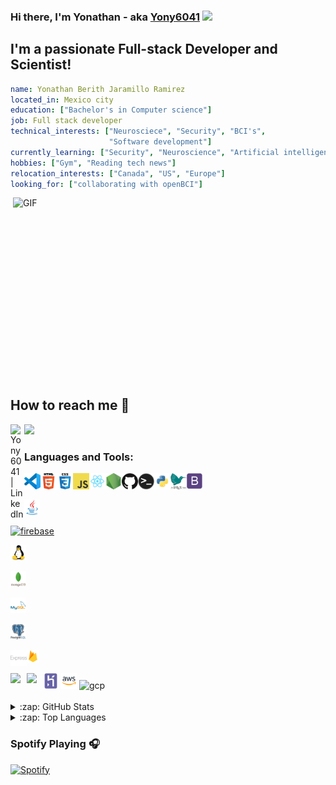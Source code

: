 ### Hi there, I'm Yonathan - aka [Yony6041][linkedin] <img src="https://media.giphy.com/media/hvRJCLFzcasrR4ia7z/giphy.gif" width="25px">

## I'm a passionate Full-stack Developer and Scientist!

```yaml
name: Yonathan Berith Jaramillo Ramirez
located_in: Mexico city
education: ["Bachelor's in Computer science"]
job: Full stack developer
technical_interests: ["Neurosciece", "Security", "BCI's", 
                      "Software development"]
currently_learning: ["Security", "Neuroscience", "Artificial intelligence"]
hobbies: ["Gym", "Reading tech news"]
relocation_interests: ["Canada", "US", "Europe"]
looking_for: ["collaborating with openBCI"]
```

<img align="right" alt="GIF" src="https://github.com/abhisheknaiidu/abhisheknaiidu/blob/master/code.gif?raw=true" width="500" height="320" />

## How to reach me 💬

[<img align="left" alt="Yony6041 | LinkedIn" width="22px" src="https://cdn.jsdelivr.net/npm/simple-icons@v3/icons/linkedin.svg" />][linkedin]

<a align="left" href="mailto:dercomputerschamane@gmail.com">
  <img src="https://github.com/blackcater/blackcater/raw/main/images/social-gmail.svg" height="40" />
</a>



<br />

### Languages and Tools:

<img align="left" alt="Visual Studio Code" width="26px" src="https://raw.githubusercontent.com/github/explore/80688e429a7d4ef2fca1e82350fe8e3517d3494d/topics/visual-studio-code/visual-studio-code.png" />
<img align="left" alt="HTML5" width="26px" src="https://raw.githubusercontent.com/github/explore/80688e429a7d4ef2fca1e82350fe8e3517d3494d/topics/html/html.png" />
<img align="left" alt="CSS3" width="26px" src="https://raw.githubusercontent.com/github/explore/80688e429a7d4ef2fca1e82350fe8e3517d3494d/topics/css/css.png" />
<img align="left" alt="JavaScript" width="26px" src="https://raw.githubusercontent.com/github/explore/80688e429a7d4ef2fca1e82350fe8e3517d3494d/topics/javascript/javascript.png" />
<img align="left" alt="React" width="26px" src="https://raw.githubusercontent.com/github/explore/80688e429a7d4ef2fca1e82350fe8e3517d3494d/topics/react/react.png" />
<img align="left" alt="Node.js" width="26px" src="https://raw.githubusercontent.com/github/explore/80688e429a7d4ef2fca1e82350fe8e3517d3494d/topics/nodejs/nodejs.png" />
<!-- <img src="https://raw.githubusercontent.com/devicons/devicon/master/icons/mysql/mysql-original-wordmark.svg" alt="mysql" width="25" height="25" />
<img align="left" alt="MySQL" width="26px" src="https://raw.githubusercontent.com/github/explore/80688e429a7d4ef2fca1e82350fe8e3517d3494d/topics/mysql/mysql.png" /> 
<img src="https://raw.githubusercontent.com/devicons/devicon/master/icons/docker/docker-original.svg" alt="Docker" width="25" height="25" />
-->


<img align="left" alt="GitHub" width="26px" src="https://raw.githubusercontent.com/github/explore/78df643247d429f6cc873026c0622819ad797942/topics/github/github.png" />
<img align="left" alt="Terminal" width="26px" src="https://raw.githubusercontent.com/github/explore/80688e429a7d4ef2fca1e82350fe8e3517d3494d/topics/terminal/terminal.png" />

<img align="left" alt="Terminal" width="26px" src="https://raw.githubusercontent.com/github/explore/80688e429a7d4ef2fca1e82350fe8e3517d3494d/topics/python/python.png" />

<img src="https://raw.githubusercontent.com/devicons/devicon/master/icons/bootstrap/bootstrap-plain.svg" alt="bootstrap" width="25" height="25" />


<img align="left" alt="Terminal" width="26px" src="https://raw.githubusercontent.com/github/explore/80688e429a7d4ef2fca1e82350fe8e3517d3494d/topics/latex/latex.png" />


<a align="left" href="https://www.java.com" target="_blank"> <img src="https://raw.githubusercontent.com/devicons/devicon/master/icons/java/java-original.svg" alt="java" width="25"/> </a>

<a align="left" href="https://firebase.google.com/" target="_blank"> <img src="https://www.vectorlogo.zone/logos/firebase/firebase-icon.svg" alt="firebase" width="25"/> </a>

<a align="left" href="https://www.linux.org/" target="_blank"> <img src="https://raw.githubusercontent.com/devicons/devicon/master/icons/linux/linux-original.svg" alt="linux" width="25" /> </a>

<a align="left" href="https://www.mongodb.com/" target="_blank"> <img src="https://raw.githubusercontent.com/devicons/devicon/master/icons/mongodb/mongodb-original-wordmark.svg" alt="mongodb" width="25"/> </a>

<a align="left" href="https://www.mysql.com/" target="_blank"> <img src="https://raw.githubusercontent.com/devicons/devicon/master/icons/mysql/mysql-original-wordmark.svg" alt="mysql" width="25"/> </a>


<a align="left" href="https://www.postgresql.org" target="_blank"> <img src="https://raw.githubusercontent.com/devicons/devicon/master/icons/postgresql/postgresql-original-wordmark.svg" alt="postgresql" width="25"/> </a>

<img align="left" alt="Terminal" width="26px" src="https://raw.githubusercontent.com/github/explore/80688e429a7d4ef2fca1e82350fe8e3517d3494d/topics/express/express.png" />

<code><img height="20" src="https://raw.githubusercontent.com/github/explore/80688e429a7d4ef2fca1e82350fe8e3517d3494d/topics/firebase/firebase.png"></code>

<img align="left" width="26px" src="https://cdn.jsdelivr.net/npm/simple-icons@v5/icons/materialui.svg" />
<img align="left" width="26px" src="https://cdn.jsdelivr.net/npm/simple-icons@v5/icons/gitlab.svg" />
<img src="https://raw.githubusercontent.com/devicons/devicon/master/icons/heroku/heroku-plain.svg" alt="heroku" width="25" height="25" />
<img src="https://raw.githubusercontent.com/github/explore/80688e429a7d4ef2fca1e82350fe8e3517d3494d/topics/aws/aws.png" alt="aws" width="25" height="25" />
<img src="https://www.vectorlogo.zone/logos/google_cloud/google_cloud-icon.svg" alt="gcp" width="25" height="25" />

<br />
<br />


<details>
  <summary>:zap: GitHub Stats</summary>

  [![Anurag's GitHub stats](https://github-readme-stats.vercel.app/api?username=Yony6041&hide=stars,issues&count_private=true&show_icons=true&theme=dark&custom_title=Yony)](https://github.com/anuraghazra/github-readme-stats)

![Moepoi's github stats](https://bad-apple-github-readme.vercel.app/api?show_bg=1&username=Yony6041)
</details>


<details>
  <summary>:zap: Top Languages</summary>

[![Top Langs](https://github-readme-stats.vercel.app/api/top-langs/?username=Yony6041)](https://github.com/anuraghazra/github-readme-stats)


</details>

### Spotify Playing 🎧

[![Spotify](https://spotify-yony6041.vercel.app/api/spotify)](https://open.spotify.com/user/6bdf0b5ff3f34f73bd4f1a9ccdd6d7ea)

[linkedin]: https://www.linkedin.com/in/yonathan-jaramillo-a506181a7/




